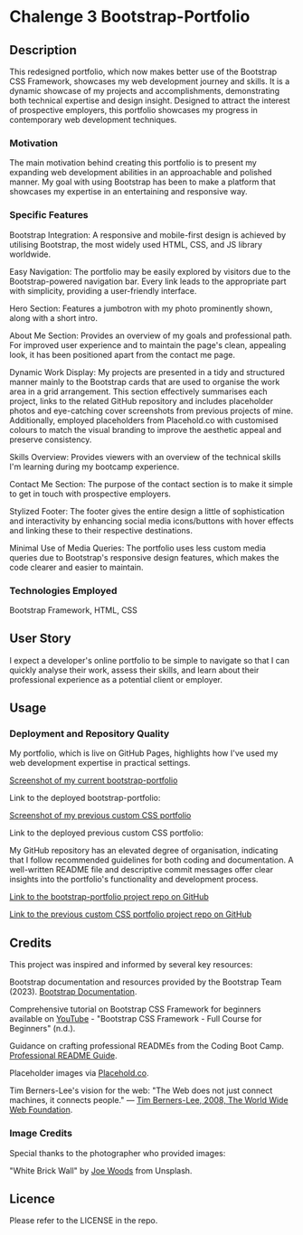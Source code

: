 # Chalenge 3 Bootstrap-Portfolio

## Description

This redesigned portfolio, which now makes better use of the Bootstrap CSS Framework, showcases my web development journey and skills. It is a dynamic showcase of my projects and accomplishments, demonstrating both technical expertise and design insight. Designed to attract the interest of prospective employers, this portfolio showcases my progress in contemporary web development techniques.

### Motivation

The main motivation behind creating this portfolio is to present my expanding web development abilities in an approachable and polished manner. My goal with using Bootstrap has been to make a platform that showcases my expertise in an entertaining and responsive way.

### Specific Features

Bootstrap Integration: A responsive and mobile-first design is achieved by utilising Bootstrap, the most widely used HTML, CSS, and JS library worldwide.

Easy Navigation: The portfolio may be easily explored by visitors due to the Bootstrap-powered navigation bar. Every link leads to the appropriate part with simplicity, providing a user-friendly interface.

Hero Section: Features a jumbotron with my photo prominently shown, along with a short intro.

About Me Section: Provides an overview of my goals and professional path. For improved user experience and to maintain the page's clean, appealing look, it has been positioned apart from the contact me page.

Dynamic Work Display: My projects are presented in a tidy and structured manner mainly to the Bootstrap cards that are used to organise the work area in a grid arrangement. This section effectively summarises each project, links to the related GitHub repository and includes placeholder photos and eye-catching cover screenshots from previous projects of mine. Additionally, employed placeholders from Placehold.co with customised colours to match the visual branding to improve the aesthetic appeal and preserve consistency.

Skills Overview: Provides viewers with an overview of the technical skills I'm learning during my bootcamp experience.

Contact Me Section: The purpose of the contact section is to make it simple to get in touch with prospective employers.

Stylized Footer: The footer gives the entire design a little of sophistication and interactivity by enhancing social media icons/buttons with hover effects and linking these to their respective destinations.

Minimal Use of Media Queries: The portfolio uses less custom media queries due to Bootstrap's responsive design features, which makes the code clearer and easier to maintain.

### Technologies Employed

Bootstrap Framework, HTML, CSS

## User Story

I expect a developer's online portfolio to be simple to navigate so that I can quickly analyse their work, assess their skills, and learn about their professional experience as a potential client or employer.

## Usage

### Deployment and Repository Quality

My portfolio, which is live on GitHub Pages, highlights how I've used my web development expertise in practical settings.

[Screenshot of my current bootstrap-portfolio](./images/challenge3.png)

Link to the deployed bootstrap-portfolio:

[Screenshot of my previous custom CSS portfolio](./images/challenge2.png)

Link to the deployed previous custom CSS portfolio:

My GitHub repository has an elevated degree of organisation, indicating that I follow recommended guidelines for both coding and documentation. A well-written README file and descriptive commit messages offer clear insights into the portfolio's functionality and development process.

[Link to the bootstrap-portfolio project repo on GitHub](https://github.com/Natt5/Bootstrap-Portfolio)

[Link to the previous custom CSS portfolio project repo on GitHub](https://github.com/Natt5/challenge2portfolio)

## Credits

This project was inspired and informed by several key resources:

Bootstrap documentation and resources provided by the Bootstrap Team (2023). [Bootstrap Documentation](https://getbootstrap.com/docs/5.3/getting-started/introduction/).

Comprehensive tutorial on Bootstrap CSS Framework for beginners available on [YouTube](https://www.youtube.com/watch?v=-qfEOE4vtxE) - "Bootstrap CSS Framework - Full Course for Beginners" (n.d.).

Guidance on crafting professional READMEs from the Coding Boot Camp. [Professional README Guide](https://coding-boot-camp.github.io/full-stack/github/professional-readme-guide).

Placeholder images via [Placehold.co](https://placehold.co/).

Tim Berners-Lee's vision for the web: "The Web does not just connect machines, it connects people." — [Tim Berners-Lee, 2008, The World Wide Web Foundation](https://webfoundation.org/about/community/knight-2008-tbl-speech/).

### Image Credits

Special thanks to the photographer who provided images:

"White Brick Wall" by [Joe Woods](https://unsplash.com/photos/white-brick-wall-4Zaq5xY5M_c) from Unsplash.

## Licence

Please refer to the LICENSE in the repo.

